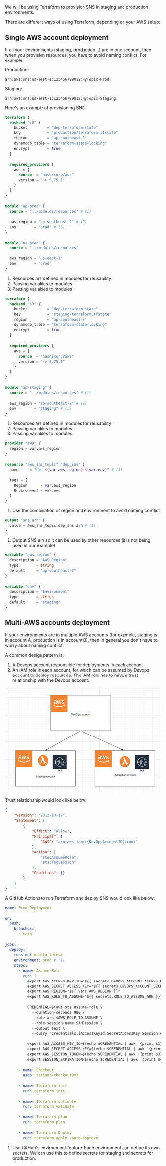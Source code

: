 We will be using Terraform to provision SNS in staging and production environments.

There are different ways of using Terraform, depending on your AWS setup:

## Single AWS account deployment

If all your environments (staging, production...) are in one account, then when you provision resources, you have to avoid naming conflict. For example:

Production:
```
arn:aws:sns:us-east-1:123456789012:MyTopic-Prod
```

Staging:
```
arn:aws:sns:us-east-1:123456789012:MyTopic-Staging
```

Here's an example of provisioning SNS:

``` tf linenums="1" title="production/main.tf" hl_lines="19 21 22"
terraform {
  backend "s3" {
    bucket         = "dep-terraform-state"
    key            = "production/terraform.tfstate"
    region         = "ap-southeast-2"
    dynamodb_table = "terraform-state-locking"
    encrypt        = true
  }

  required_providers {
    aws = {
      source  = "hashicorp/aws"
      version = "~> 5.75.1"
    }
  }
}

module "ap-prod" {
  source = "../modules/resources" # (1)

  aws_region = "ap-southeast-2" # (2)
  env        = "prod" # (3)
}

module "na-prod" {
  source = "../modules/resources"

  aws_region = "us-east-1"
  env        = "prod"
}
```

1. Resources are defined in modules for reusability
2. Passing variables to modules
3. Passing variables to modules

``` tf linenums="1" title="staging/main.tf" hl_lines="19 21 22"
terraform {
  backend "s3" {
    bucket         = "dep-terraform-state"
    key            = "staging/terraform.tfstate"
    region         = "ap-southeast-2"
    dynamodb_table = "terraform-state-locking"
    encrypt        = true
  }

  required_providers {
    aws = {
      source  = "hashicorp/aws"
      version = "~> 5.75.1"
    }
  }
}

module "ap-staging" {
  source = "../modules/resources" # (1)

  aws_region = "ap-southeast-2" # (2)
  env        = "staging" # (3)
}
```

1. Resources are defined in modules for reusability
2. Passing variables to modules
3. Passing variables to modules

``` tf linenums="1" title="modules/resources/main.tf" hl_lines="6"
provider "aws" {
  region = var.aws_region
}

resource "aws_sns_topic" "dep_sns" {
  name     = "dep-${var.aws_region}-${var.env}" # (1)

  tags = {
    Region      = var.aws_region
    Environment = var.env
  }
}
```

1. Use the combination of region and environment to avoid naming conflict

``` tf linenums="1" title="modules/resources/outputs.tf" hl_lines="2"
output "sns_arn" {
  value = aws_sns_topic.dep_sns.arn # (1)
}
```

1. Output SNS arn so it can be used by other resources (it is not being used in our example)

``` tf linenums="1" title="modules/resources/variables.tf"
variable "aws_region" {
  description = "AWS Region"
  type        = string
  default     = "ap-southeast-2"
}

variable "env" {
  description = "Environment"
  type        = string
  default     = "staging"
}
```

## Multi-AWS accounts deployment

If your environments are in multiple AWS accounts (for example, staging is in account A, production is in account B), then in general you don't have
to worry about naming conflict.

A common design pattern is:

1. A Devops account responsible for deployments in each account
2. An IAM role in each account, for which can be assumed by Devops account to deploy resources. The IAM role has to have a trust relationship with the Devops account.

![Terraform multi-accounts deployment](images/terraform_multi_accounts_deployment.png "Terraform multi-accounts deployment")

Trust relationship would look like below:

``` json linenums="1" title="IAM role in staging and production account"
{
    "Version": "2012-10-17",
    "Statement": [
        {
            "Effect": "Allow",
            "Principal": {
                "AWS": "arn:aws:iam::{DevOpsAccountID}:root"
            },
            "Action": [
                "sts:AssumeRole",
                "sts:TagSession"
            ],
            "Condition": {}
        }
    ]
}
```

A GitHub Actions to run Terraform and deploy SNS would look like below:

``` yaml linenums="1" title=".github/workflows/production.yml" hl_lines="11"
name: Prod Deployment

on:
  push:
    branches:
      - main

jobs:
  deploy:
    runs-on: ubuntu-latest
    environment: prod # (1)
    steps:
      - name: Assume Role
        run: |
          export AWS_ACCESS_KEY_ID="${{ secrets.DEVOPS_ACCOUNT_ACCESS_KEY_ID }}"
          export AWS_SECRET_ACCESS_KEY="${{ secrets.DEVOPS_ACCOUNT_SECRET_ACCESS_KEY }}"
          export AWS_REGION="${{ vars.AWS_REGION }}"
          export AWS_ROLE_TO_ASSUME="${{ secrets.ROLE_TO_ASSUME_ARN }}"

          CREDENTIAL=$(aws sts assume-role \
            --duration-seconds 900 \
            --role-arn $AWS_ROLE_TO_ASSUME \
            --role-session-name SAMSession \
            --output text \
            --query 'Credentials.[AccessKeyId,SecretAccessKey,SessionToken,Expiration]')
          
          export AWS_ACCESS_KEY_ID=$(echo $CREDENTIAL | awk '{print $1}')
          export AWS_SECRET_ACCESS_KEY=$(echo $CREDENTIAL | awk '{print $2}')
          export AWS_SESSION_TOKEN=$(echo $CREDENTIAL | awk '{print $3}')
          export SESSION_EXPIRATION=$(echo $CREDENTIAL | awk '{print $4}')

      - name: Checkout
        uses: actions/checkout@v3

      - name: Terraform init
        run: terraform init

      - name: Terraform validate
        run: terraform validate

      - name: Terraform plan
        run: terraform plan

      - name: Terraform Deploy
        run: terraform apply -auto-approve
```

1. Use GitHub's environment feature. Each environment can define its own secrets. We can use this to define secrets for staging and secrets for production.
